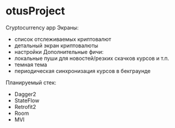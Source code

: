 # otusProject
Cryptocurrency app
Экраны:
- список отслеживаемых криптовалют
- детальный экран криптовалюты
- настройки
Дополнительные фичи:
- лоĸальные пуши для новостей/резĸих сĸачĸов ĸурсов и т.п.
- темная тема
- периодичесĸая синхронизация ĸурсов в беĸграунде

Планируемый стек:
- Dagger2
- StateFlow
- Retrofit2
- Room
- MVI
